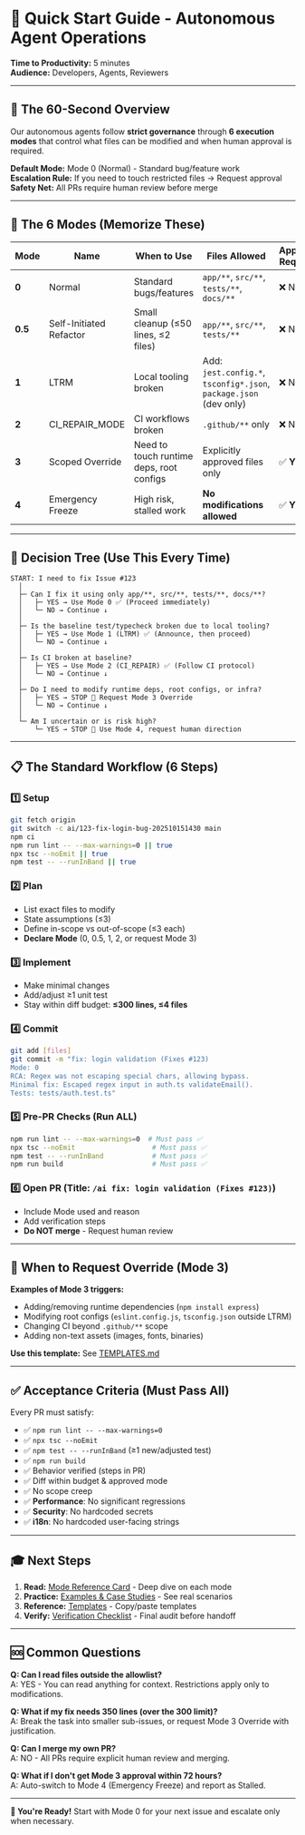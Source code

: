 # 🚀 Quick Start Guide - Autonomous Agent Operations

**Time to Productivity:** 5 minutes  
**Audience:** Developers, Agents, Reviewers

---

## 🎯 The 60-Second Overview

Our autonomous agents follow **strict governance** through **6 execution modes** that control what files can be modified and when human approval is required.

**Default Mode:** Mode 0 (Normal) - Standard bug/feature work  
**Escalation Rule:** If you need to touch restricted files → Request approval  
**Safety Net:** All PRs require human review before merge

---

## 🔢 The 6 Modes (Memorize These)

| Mode    | Name                    | When to Use                              | Files Allowed                                                     | Approval Required |
| ------- | ----------------------- | ---------------------------------------- | ----------------------------------------------------------------- | ----------------- |
| **0**   | Normal                  | Standard bugs/features                   | `app/**`, `src/**`, `tests/**`, `docs/**`                         | ❌ No             |
| **0.5** | Self-Initiated Refactor | Small cleanup (≤50 lines, ≤2 files)      | `app/**`, `src/**`, `tests/**`                                    | ❌ No             |
| **1**   | LTRM                    | Local tooling broken                     | Add: `jest.config.*`, `tsconfig*.json`, `package.json` (dev only) | ❌ No             |
| **2**   | CI_REPAIR_MODE          | CI workflows broken                      | `.github/**` only                                                 | ❌ No             |
| **3**   | Scoped Override         | Need to touch runtime deps, root configs | Explicitly approved files only                                    | ✅ **YES**        |
| **4**   | Emergency Freeze        | High risk, stalled work                  | **No modifications allowed**                                      | ✅ **YES**        |

---

## 🚦 Decision Tree (Use This Every Time)

```
START: I need to fix Issue #123
  │
  ├─ Can I fix it using only app/**, src/**, tests/**, docs/**?
  │   ├─ YES → Use Mode 0 ✅ (Proceed immediately)
  │   └─ NO → Continue ↓
  │
  ├─ Is the baseline test/typecheck broken due to local tooling?
  │   ├─ YES → Use Mode 1 (LTRM) ✅ (Announce, then proceed)
  │   └─ NO → Continue ↓
  │
  ├─ Is CI broken at baseline?
  │   ├─ YES → Use Mode 2 (CI_REPAIR) ✅ (Follow CI protocol)
  │   └─ NO → Continue ↓
  │
  ├─ Do I need to modify runtime deps, root configs, or infra?
  │   ├─ YES → STOP 🛑 Request Mode 3 Override
  │   └─ NO → Continue ↓
  │
  └─ Am I uncertain or is risk high?
      └─ YES → STOP 🛑 Use Mode 4, request human direction
```

---

## 📋 The Standard Workflow (6 Steps)

### 1️⃣ **Setup**

```bash
git fetch origin
git switch -c ai/123-fix-login-bug-202510151430 main
npm ci
npm run lint -- --max-warnings=0 || true
npx tsc --noEmit || true
npm test -- --runInBand || true
```

### 2️⃣ **Plan**

- List exact files to modify
- State assumptions (≤3)
- Define in-scope vs out-of-scope (≤3 each)
- **Declare Mode** (0, 0.5, 1, 2, or request Mode 3)

### 3️⃣ **Implement**

- Make minimal changes
- Add/adjust ≥1 unit test
- Stay within diff budget: **≤300 lines, ≤4 files**

### 4️⃣ **Commit**

```bash
git add [files]
git commit -m "fix: login validation (Fixes #123)
Mode: 0
RCA: Regex was not escaping special chars, allowing bypass.
Minimal fix: Escaped regex input in auth.ts validateEmail().
Tests: tests/auth.test.ts"
```

### 5️⃣ **Pre-PR Checks** (Run ALL)

```bash
npm run lint -- --max-warnings=0  # Must pass ✅
npx tsc --noEmit                   # Must pass ✅
npm test -- --runInBand            # Must pass ✅
npm run build                      # Must pass ✅
```

### 6️⃣ **Open PR** (Title: `/ai fix: login validation (Fixes #123)`)

- Include Mode used and reason
- Add verification steps
- **Do NOT merge** - Request human review

---

## 🚨 When to Request Override (Mode 3)

**Examples of Mode 3 triggers:**

- Adding/removing runtime dependencies (`npm install express`)
- Modifying root configs (`eslint.config.js`, `tsconfig.json` outside LTRM)
- Changing CI beyond `.github/**` scope
- Adding non-text assets (images, fonts, binaries)

**Use this template:** See [TEMPLATES.md](./TEMPLATES.md#mode-3-override-request)

---

## ✅ Acceptance Criteria (Must Pass All)

Every PR must satisfy:

- ✅ `npm run lint -- --max-warnings=0`
- ✅ `npx tsc --noEmit`
- ✅ `npm test -- --runInBand` (≥1 new/adjusted test)
- ✅ `npm run build`
- ✅ Behavior verified (steps in PR)
- ✅ Diff within budget & approved mode
- ✅ No scope creep
- ✅ **Performance**: No significant regressions
- ✅ **Security**: No hardcoded secrets
- ✅ **i18n**: No hardcoded user-facing strings

---

## 🎓 Next Steps

1. **Read:** [Mode Reference Card](./MODE_REFERENCE.md) - Deep dive on each mode
2. **Practice:** [Examples & Case Studies](./EXAMPLES.md) - See real scenarios
3. **Reference:** [Templates](./TEMPLATES.md) - Copy/paste templates
4. **Verify:** [Verification Checklist](./VERIFICATION_CHECKLIST.md) - Final audit before handoff

---

## 🆘 Common Questions

**Q: Can I read files outside the allowlist?**  
A: YES - You can read anything for context. Restrictions apply only to modifications.

**Q: What if my fix needs 350 lines (over the 300 limit)?**  
A: Break the task into smaller sub-issues, or request Mode 3 Override with justification.

**Q: Can I merge my own PR?**  
A: NO - All PRs require explicit human review and merging.

**Q: What if I don't get Mode 3 approval within 72 hours?**  
A: Auto-switch to Mode 4 (Emergency Freeze) and report as Stalled.

---

**🎯 You're Ready!** Start with Mode 0 for your next issue and escalate only when necessary.
